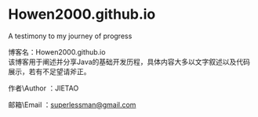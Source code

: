 # Howen2000.github.io  
A testimony to my journey of progress  

博客名：Howen2000.github.io  
该博客用于阐述并分享Java的基础开发历程，具体内容大多以文字叙述以及代码展示，若有不足望请斧正。  

作者\Author ：JIETAO  

邮箱\Email ：superlessman@gmail.com  
